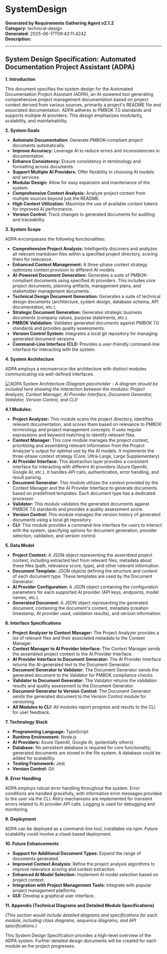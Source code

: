 # SystemDesign

**Generated by Requirements Gathering Agent v2.1.2**  
**Category:** technical-design  
**Generated:** 2025-06-17T09:43:11.424Z  
**Description:** 

---

## System Design Specification: Automated Documentation Project Assistant (ADPA)

**1. Introduction**

This document specifies the system design for the Automated Documentation Project Assistant (ADPA), an AI-powered tool generating comprehensive project management documentation based on project context derived from various sources, primarily a project's README file and associated documentation.  ADPA adheres to PMBOK 7.0 standards and supports multiple AI providers. This design emphasizes modularity, scalability, and maintainability.

**2. System Goals**

* **Automate Documentation:** Generate PMBOK-compliant project documents automatically.
* **Improve Accuracy:** Leverage AI to reduce errors and inconsistencies in documentation.
* **Enhance Consistency:** Ensure consistency in terminology and formatting across documents.
* **Support Multiple AI Providers:** Offer flexibility in choosing AI models and services.
* **Modular Design:** Allow for easy expansion and maintenance of the system.
* **Comprehensive Context Analysis:**  Analyze project context from multiple sources beyond just the README.
* **High Context Utilization:** Maximize the use of available context tokens for improved AI performance.
* **Version Control:** Track changes to generated documents for auditing and traceability.


**3. System Scope**

ADPA encompasses the following functionalities:

* **Comprehensive Project Analysis:**  Intelligently discovers and analyzes all relevant markdown files within a specified project directory, scoring them for relevance.
* **Enhanced Context Management:**  A three-phase context strategy optimizes context provision to different AI models.
* **AI-Powered Document Generation:** Generates a suite of PMBOK-compliant documents using specified AI providers.  This includes core project documents, planning artifacts, management plans, and stakeholder management documents.
* **Technical Design Document Generation:** Generates a suite of technical design documents (architecture, system design, database schema, API documentation, etc.).
* **Strategic Document Generation:** Generates strategic business documents (company values, purpose statements, etc.).
* **PMBOK Validation:** Validates generated documents against PMBOK 7.0 standards and provides quality assessments.
* **Version Control System:** Integrates a local git repository for managing generated document versions.
* **Command-Line Interface (CLI):** Provides a user-friendly command-line interface for interacting with the system.


**4. System Architecture**

ADPA employs a microservice-like architecture with distinct modules communicating via well-defined interfaces.

![ADPA System Architecture](architecture_diagram.png)  *(Diagram placeholder -  A diagram should be included here showing the interaction between the modules:  Project Analyzer, Context Manager, AI Provider Interface, Document Generator, Validator, Version Control, and CLI)*


**4.1 Modules:**

* **Project Analyzer:**  This module scans the project directory, identifies relevant documentation, and scores them based on relevance to PMBOK terminology and project management concepts.  It uses regular expressions and keyword matching to identify relevant files.
* **Context Manager:**  This core module manages the project context, prioritizing and assembling relevant information from the Project Analyzer's output for optimal use by the AI models. It implements the three-phase context strategy (Core, Ultra-Large, Large Supplementary).
* **AI Provider Interface:**  This abstraction layer provides a consistent interface for interacting with different AI providers (Azure OpenAI, Google AI, etc.).  It handles API calls, authentication, error handling, and result parsing.
* **Document Generator:**  This module utilizes the context provided by the Context Manager and the AI Provider Interface to generate documents based on predefined templates.  Each document type has a dedicated processor.
* **Validator:** This module validates the generated documents against PMBOK 7.0 standards and provides a quality assessment score.
* **Version Control:** This module manages the version history of generated documents using a local git repository.
* **CLI:**  This module provides a command-line interface for users to interact with the system, specifying options for document generation, provider selection, validation, and version control.


**5. Data Model**

* **Project Context:** A JSON object representing the assembled project context, including extracted text from relevant files, metadata about these files (path, relevance score, type), and other relevant information.
* **Document Template:**  JSON objects defining the structure and content of each document type.  These templates are used by the Document Generator.
* **AI Provider Configuration:** A JSON object containing the configuration parameters for each supported AI provider (API keys, endpoints, model names, etc.).
* **Generated Document:**  A JSON object representing the generated document, containing the document's content, metadata (creation timestamp, AI provider used, validation results), and version information.


**6. Interface Specifications**

* **Project Analyzer to Context Manager:** The Project Analyzer provides a list of relevant files and their associated metadata to the Context Manager.
* **Context Manager to AI Provider Interface:** The Context Manager sends the assembled project context to the AI Provider Interface.
* **AI Provider Interface to Document Generator:** The AI Provider Interface returns the AI-generated text to the Document Generator.
* **Document Generator to Validator:** The Document Generator sends the generated document to the Validator for PMBOK compliance checks.
* **Validator to Document Generator:** The Validator returns the validation results and quality assessment to the Document Generator.
* **Document Generator to Version Control:** The Document Generator sends the generated document to the Version Control module for versioning.
* **All Modules to CLI:**  All modules report progress and results to the CLI for user feedback.


**7. Technology Stack**

* **Programming Language:** TypeScript
* **Runtime Environment:** Node.js
* **AI Providers:** Azure OpenAI, Google AI,  (potentially others)
* **Database:**  No persistent database is required for core functionality; generated documents are stored in the file system.  A database could be added for scalability.
* **Testing Framework:** Jest
* **Version Control:** Git


**8. Error Handling**

ADPA employs robust error handling throughout the system.  Error conditions are handled gracefully, with informative error messages provided to the user via the CLI.  Retry mechanisms are implemented for transient errors related to AI provider API calls.  Logging is used for debugging and monitoring.


**9. Deployment**

ADPA can be deployed as a command-line tool, installable via npm.  Future scalability could involve a cloud-based deployment.


**10. Future Enhancements**

* **Support for Additional Document Types:** Expand the range of documents generated.
* **Improved Context Analysis:**  Refine the project analysis algorithms to improve relevance scoring and context extraction.
* **Enhanced AI Model Selection:**  Implement AI model selection based on project context.
* **Integration with Project Management Tools:**  Integrate with popular project management platforms.
* **GUI:** Develop a graphical user interface.


**11. Appendix (Technical Diagrams and Detailed Module Specifications)**

*(This section would include detailed diagrams and specifications for each module, including class diagrams, sequence diagrams, and API specifications.)*


This System Design Specification provides a high-level overview of the ADPA system.  Further detailed design documents will be created for each module as the project progresses.
